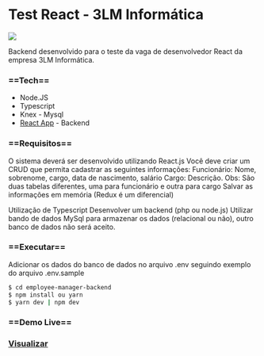 #  Test React - 3LM Informática

![](Video.gif)

Backend desenvolvido para o teste da vaga de desenvolvedor React da empresa 3LM Informática.

### ==Tech==

- Node.JS
- Typescript
- Knex - Mysql
- [React App](https://github.com/rafaelalveriano/employee-manager-react) - Backend

### ==Requisitos==
O sistema deverá ser desenvolvido utilizando React.js
Você deve criar um CRUD que permita cadastrar as seguintes informações:
Funcionário: Nome, sobrenome, cargo, data de nascimento, salário Cargo: Descrição.
Obs: São duas tabelas diferentes, uma para funcionário e outra para cargo 
Salvar as informações em memória (Redux é um diferencial)

Utilização de Typescript
Desenvolver um backend (php ou node.js)
Utilizar bando de dados MySql para armazenar os dados (relacional ou não), outro banco de dados não será aceito.

### ==Executar==
Adicionar os dados do banco de dados no arquivo .env seguindo exemplo do arquivo .env.sample
```sh
$ cd employee-manager-backend
$ npm install ou yarn
$ yarn dev | npm dev
```

### ==Demo Live==

### [Visualizar](https://laughing-brahmagupta-5ac66d.netlify.app/)
